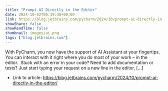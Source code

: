 ```yaml
---
title: "Prompt AI Directly in the Editor"
date: 2024-10-02T06:19:38+00:00
link: https://blog.jetbrains.com/pycharm/2024/10/prompt-ai-directly-in-the-editor/
showShare: false
showReadTime: false
thumbnail: images/ai.png
tags: ["blog.jetbrains.com"]
---
```

With PyCharm, you now have the support of AI Assistant at your fingertips. You can interact with it right where you do most of your work – in the editor.  Stuck with an error in your code? Need to add documentation or tests? Just start typing your request on a new line in the editor, […]

- Link to article: https://blog.jetbrains.com/pycharm/2024/10/prompt-ai-directly-in-the-editor/